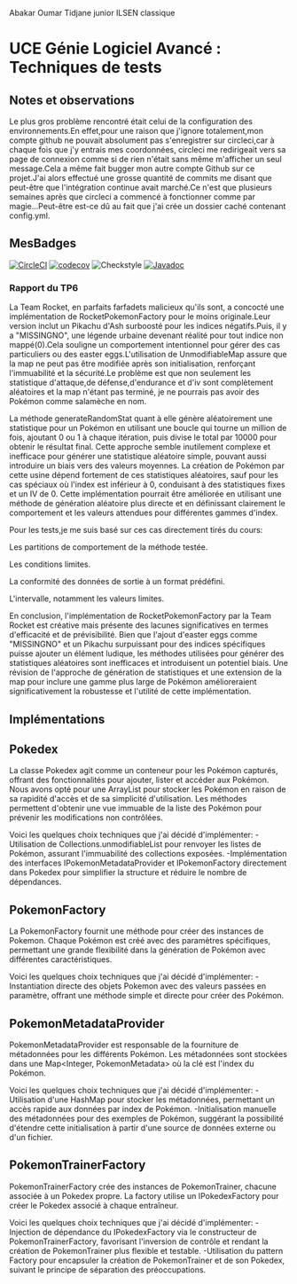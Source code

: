 Abakar Oumar Tidjane junior
ILSEN classique
# UCE Génie Logiciel Avancé : Techniques de tests

## Notes et observations
Le plus gros problème rencontré était celui de la configuration des environnements.En effet,pour une raison que j'ignore totalement,mon compte github ne pouvait absolument pas s'enregistrer sur circleci,car à chaque fois que j'y entrais mes coordonnées, circleci me redirigeait vers sa page de connexion comme si de rien n'était sans même m'afficher un seul message.Cela a même fait bugger mon autre compte Github sur ce projet.J'ai alors effectué une grosse quantité de commits me disant que peut-être que l'intégration continue avait marché.Ce n'est que plusieurs semaines après que circleci a commencé à fonctionner comme par magie...Peut-être est-ce dû au fait que j'ai crée un dossier caché contenant config.yml.

## MesBadges

[![CircleCI](https://dl.circleci.com/status-badge/img/gh/juniorabakar/ceri-m1-techniques-de-test/tree/master.svg?style=svg)](https://dl.circleci.com/status-badge/redirect/gh/juniorabakar/ceri-m1-techniques-de-test/tree/master)
[![codecov](https://codecov.io/gh/juniorabakar/ceri-m1-techniques-de-test/branch/master/graph/badge.svg?token=UT2KBPTUOI)](https://codecov.io/gh/juniorabakar/ceri-m1-techniques-de-test)
![Checkstyle](https://img.shields.io/badge/dynamic/json?label=checkstyle&query=$.errors&suffix=_errors&url=https://raw.githubusercontent.com/juniorabakar/ceri-m1-techniques-de-test/master/checkstyle_resultats.json&color=success)
[![Javadoc](https://img.shields.io/badge/Javadoc-available-brightgreen.svg)](http://127.0.0.1:5500/target/site/apidocs/index.html)


### Rapport du TP6
La Team Rocket, en parfaits farfadets malicieux qu'ils sont, a concocté une implémentation de RocketPokemonFactory pour le moins originale.Leur version inclut un Pikachu d'Ash surboosté pour les indices négatifs.Puis, il y a "MISSINGNO", une légende urbaine devenant réalité pour tout indice non mappé(0).Cela souligne un comportement intentionnel pour gérer des cas particuliers ou des easter eggs.L'utilisation de UnmodifiableMap assure que la map ne peut pas être modifiée après son initialisation, renforçant l'immuabilité et la sécurité.Le problème est que non seulement les statistique d'attaque,de défense,d'endurance et d'iv sont complètement aléatoires et la map n'étant pas terminé, je ne pourrais pas avoir des Pokémon comme salamèche en nom.

La méthode generateRandomStat quant à elle génère aléatoirement une statistique pour un Pokémon en utilisant une boucle qui tourne un million de fois, ajoutant 0 ou 1 à chaque itération, puis divise le total par 10000 pour obtenir le résultat final. Cette approche semble inutilement complexe et inefficace pour générer une statistique aléatoire simple, pouvant aussi introduire un biais vers des valeurs moyennes. La création de Pokémon par cette usine dépend fortement de ces statistiques aléatoires, sauf pour les cas spéciaux où l'index est inférieur à 0, conduisant à des statistiques fixes et un IV de 0. Cette implémentation pourrait être améliorée en utilisant une méthode de génération aléatoire plus directe et en définissant clairement le comportement et les valeurs attendues pour différentes gammes d'index.

Pour les tests,je me suis basé sur ces cas directement tirés du cours:

Les partitions de comportement de la méthode testée.

Les conditions limites.

La conformité des données de sortie à un format prédéfini.

L'intervalle, notamment les valeurs limites.

En conclusion, l'implémentation de RocketPokemonFactory par la Team Rocket est créative mais présente des lacunes significatives en termes d'efficacité et de prévisibilité. Bien que l'ajout d'easter eggs comme "MISSINGNO" et un Pikachu surpuissant pour des indices spécifiques puisse ajouter un élément ludique, les méthodes utilisées pour générer des statistiques aléatoires sont inefficaces et introduisent un potentiel biais. Une révision de l'approche de génération de statistiques et une extension de la map pour inclure une gamme plus large de Pokémon amélioreraient significativement la robustesse et l'utilité de cette implémentation.



## Implémentations
## Pokedex
La classe Pokedex agit comme un conteneur pour les Pokémon capturés, offrant des fonctionnalités pour ajouter, lister et accéder aux Pokémon. Nous avons opté pour une ArrayList<Pokemon> pour stocker les Pokémon en raison de sa rapidité d'accès et de sa simplicité d'utilisation. Les méthodes permettent d'obtenir une vue immuable de la liste des Pokémon pour prévenir les modifications non contrôlées.

Voici les quelques choix techniques que j'ai décidé d'implémenter:
-Utilisation de Collections.unmodifiableList pour renvoyer les listes de Pokémon, assurant l'immuabilité des collections exposées.
-Implémentation des interfaces IPokemonMetadataProvider et IPokemonFactory directement dans Pokedex pour simplifier la structure et réduire le nombre de dépendances.

## PokemonFactory
La PokemonFactory fournit une méthode pour créer des instances de Pokemon. Chaque Pokémon est créé avec des paramètres spécifiques, permettant une grande flexibilité dans la génération de Pokémon avec différentes caractéristiques.

Voici les quelques choix techniques que j'ai décidé d'implémenter:
-Instantiation directe des objets Pokemon avec des valeurs passées en paramètre, offrant une méthode simple et directe pour créer des Pokémon.

## PokemonMetadataProvider
PokemonMetadataProvider est responsable de la fourniture de métadonnées pour les différents Pokémon. Les métadonnées sont stockées dans une Map<Integer, PokemonMetadata> où la clé est l'index du Pokémon.

Voici les quelques choix techniques que j'ai décidé d'implémenter:
-Utilisation d'une HashMap pour stocker les métadonnées, permettant un accès rapide aux données par index de Pokémon.
-Initialisation manuelle des métadonnées pour des exemples de Pokémon, suggérant la possibilité d'étendre cette initialisation à partir d'une source de données externe ou d'un fichier.

## PokemonTrainerFactory
PokemonTrainerFactory crée des instances de PokemonTrainer, chacune associée à un Pokedex propre. La factory utilise un IPokedexFactory pour créer le Pokedex associé à chaque entraîneur.

Voici les quelques choix techniques que j'ai décidé d'implémenter:
-Injection de dépendance du IPokedexFactory via le constructeur de PokemonTrainerFactory, favorisant l'inversion de contrôle et rendant la création de PokemonTrainer plus flexible et testable.
-Utilisation du pattern Factory pour encapsuler la création de PokemonTrainer et de son Pokedex, suivant le principe de séparation des préoccupations.

